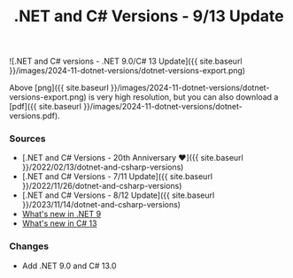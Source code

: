 ﻿---
layout: post
title: .NET and C# Versions - 9/13 Update
---

![.NET and C# versions - .NET 9.0/C# 13 Update]({{ site.baseurl }}/images/2024-11-dotnet-versions/dotnet-versions-export.png)

Above [png]({{ site.baseurl
}}/images/2024-11-dotnet-versions/dotnet-versions-export.png) is very high
resolution, but you can also download a [pdf]({{ site.baseurl
}}/images/2024-11-dotnet-versions/dotnet-versions.pdf).

### Sources
* [.NET and C# Versions - 20th Anniversary ♥]({{ site.baseurl }}/2022/02/13/dotnet-and-csharp-versions)
* [.NET and C# Versions - 7/11 Update]({{ site.baseurl }}/2022/11/26/dotnet-and-csharp-versions)
* [.NET and C# Versions - 8/12 Update]({{ site.baseurl }}/2023/11/14/dotnet-and-csharp-versions)
* [What's new in .NET 9](https://learn.microsoft.com/en-us/dotnet/core/whats-new/dotnet-9/overview)
* [What's new in C# 13](https://learn.microsoft.com/en-us/dotnet/csharp/whats-new/csharp-13)

### Changes
* Add .NET 9.0 and C# 13.0